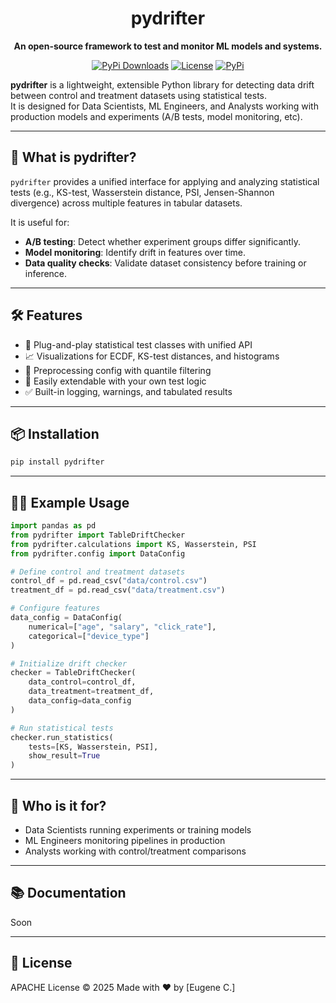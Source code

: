 <h1 align="center">pydrifter</h1>
<p align="center"><b>An open-source framework to test and monitor ML models and systems.</b></p>
<p align="center">
<a href="https://pepy.tech/project/pydrifter" target="_blank"><img src="https://pepy.tech/badge/pydrifter" alt="PyPi Downloads"></a>
<a href="https://github.com/aesedeu/pydrifter/blob/main/LICENSE" target="_blank"><img src="https://img.shields.io/badge/license-Apache%202.0-green?style=flat-square" alt="License"></a>
<a href="https://pypi.org/project/pydrifter/" target="_blank"><img src="https://img.shields.io/pypi/v/pydrifter" alt="PyPi"></a>

**pydrifter** is a lightweight, extensible Python library for detecting data drift between control and treatment datasets using statistical tests.  
It is designed for Data Scientists, ML Engineers, and Analysts working with production models and experiments (A/B tests, model monitoring, etc).

---

## 🚀 What is pydrifter?

`pydrifter` provides a unified interface for applying and analyzing statistical tests (e.g., KS-test, Wasserstein distance, PSI, Jensen-Shannon divergence) across multiple features in tabular datasets.

It is useful for:

- **A/B testing**: Detect whether experiment groups differ significantly.
- **Model monitoring**: Identify drift in features over time.
- **Data quality checks**: Validate dataset consistency before training or inference.

---

## 🛠️ Features

- 🧪 Plug-and-play statistical test classes with unified API  
- 📈 Visualizations for ECDF, KS-test distances, and histograms  
- 🧹 Preprocessing config with quantile filtering  
- 🧩 Easily extendable with your own test logic  
- ✅ Built-in logging, warnings, and tabulated results

---

## 📦 Installation

```bash
pip install pydrifter
```

---

## 👨‍💻 Example Usage

```python
import pandas as pd
from pydrifter import TableDriftChecker
from pydrifter.calculations import KS, Wasserstein, PSI
from pydrifter.config import DataConfig

# Define control and treatment datasets
control_df = pd.read_csv("data/control.csv")
treatment_df = pd.read_csv("data/treatment.csv")

# Configure features
data_config = DataConfig(
    numerical=["age", "salary", "click_rate"],
    categorical=["device_type"]
)

# Initialize drift checker
checker = TableDriftChecker(
    data_control=control_df,
    data_treatment=treatment_df,
    data_config=data_config
)

# Run statistical tests
checker.run_statistics(
    tests=[KS, Wasserstein, PSI],
    show_result=True
)
```

---

## 👥 Who is it for?

- Data Scientists running experiments or training models
- ML Engineers monitoring pipelines in production
- Analysts working with control/treatment comparisons

---

## 📚 Documentation

Soon

---

## 📄 License
APACHE License © 2025
Made with ❤️ by [Eugene C.]